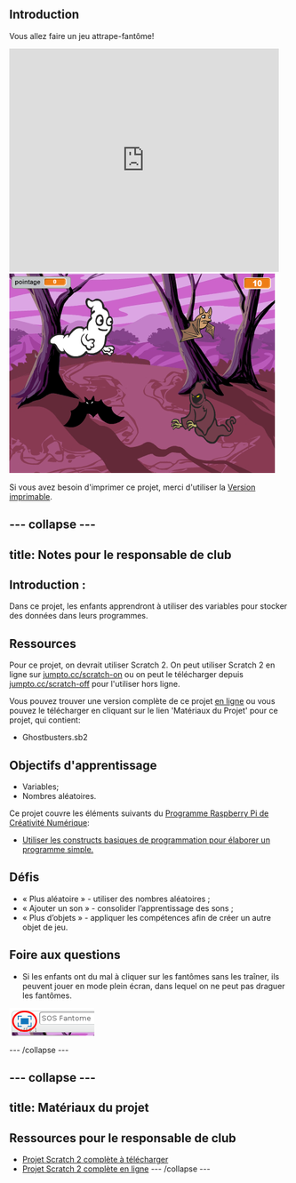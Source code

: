 ## Introduction

Vous allez faire un jeu attrape-fantôme!

<div class="scratch-preview">
  <iframe allowtransparency="true" width="485" height="402" src="https://scratch.mit.edu/projects/embed/60787262/?autostart=false" frameborder="0"></iframe>
  <img src="images/ghost-final.png">
</div>

Si vous avez besoin d'imprimer ce projet, merci d'utiliser la [Version imprimable](https://projects.raspberrypi.org/en/projects/ghostbusters/print).

## \--- collapse \---

## title: Notes pour le responsable de club

## Introduction :

Dans ce projet, les enfants apprendront à utiliser des variables pour stocker des données dans leurs programmes.

## Ressources

Pour ce projet, on devrait utiliser Scratch 2. On peut utiliser Scratch 2 en ligne sur [jumpto.cc/scratch-on](http://jumpto.cc/scratch-on) ou on peut le télécharger depuis [jumpto.cc/scratch-off](http://jumpto.cc/scratch-off) pour l'utiliser hors ligne.

Vous pouvez trouver une version complète de ce projet [en ligne](http://scratch.mit.edu/projects/60787262/#editor) ou vous pouvez le télécharger en cliquant sur le lien 'Matériaux du Projet' pour ce projet, qui contient:

* Ghostbusters.sb2

## Objectifs d'apprentissage

* Variables;
* Nombres aléatoires.

Ce projet couvre les éléments suivants du [Programme Raspberry Pi de Créativité Numérique](http://rpf.io/curriculum):

* [Utiliser les constructs basiques de programmation pour élaborer un programme simple.](https://www.raspberrypi.org/curriculum/programming/creator)

## Défis

* « Plus aléatoire » - utiliser des nombres aléatoires ;
* « Ajouter un son » - consolider l’apprentissage des sons ;
* « Plus d’objets » - appliquer les compétences afin de créer un autre objet de jeu.

## Foire aux questions

* Si les enfants ont du mal à cliquer sur les fantômes sans les traîner, ils peuvent jouer en mode plein écran, dans lequel on ne peut pas draguer les fantômes.

![screenshot](images/ghost-fullscreen.png)

\--- /collapse \---

## \--- collapse \---

## title: Matériaux du projet

## Ressources pour le responsable de club

* [Projet Scratch 2 complète à télécharger](resources/Ghostbusters.sb2)
* [Projet Scratch 2 complète en ligne](http://scratch.mit.edu/projects/60787262/#editor) \--- /collapse \---